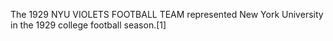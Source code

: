 The 1929 NYU VIOLETS FOOTBALL TEAM represented New York University in the 1929 college football season.[1]
